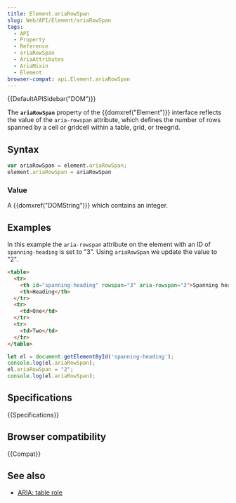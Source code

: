 ```yaml
---
title: Element.ariaRowSpan
slug: Web/API/Element/ariaRowSpan
tags:
  - API
  - Property
  - Reference
  - ariaRowSpan
  - AriaAttributes
  - AriaMixin
  - Element
browser-compat: api.Element.ariaRowSpan
---
```

{{DefaultAPISidebar("DOM")}}

The **`ariaRowSpan`** property of the {{domxref("Element")}} interface reflects the value of the `aria-rowspan` attribute, which defines the number of rows spanned by a cell or gridcell within a table, grid, or treegrid.

## Syntax

```js
var ariaRowSpan = element.ariaRowSpan;
element.ariaRowSpan = ariaRowSpan
```

### Value

A {{domxref("DOMString")}} which contains an integer.

## Examples

In this example the `aria-rowspan` attribute on the element with an ID of `spanning-heading` is set to "3". Using `ariaRowSpan` we update the value to "2".

```html
<table>
  <tr>
    <th id="spanning-heading" rowspan="3" aria-rowspan="3">Spanning heading</th>
    <th>Heading</th>
  </tr>
  <tr>
    <td>One</td>
  </tr>
  <tr>
    <td>Two</td>
  </tr>
</table>
```

```js
let el = document.getElementById('spanning-heading');
console.log(el.ariaRowSpan);
el.ariaRowSpan = "2";
console.log(el.ariaRowSpan);
```

## Specifications

{{Specifications}}

## Browser compatibility

{{Compat}}

## See also

- [ARIA: table role](/en-US/docs/Web/Accessibility/ARIA/Roles/Table_Role)
